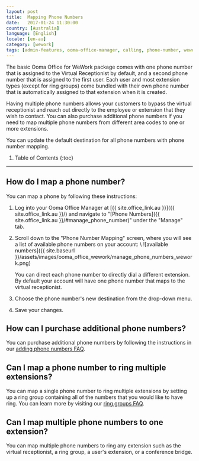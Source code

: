```yaml
---
layout: post
title:  Mapping Phone Numbers
date:   2017-01-24 11:30:00
country: [Australia]
language: [English]
locale: [en-au]
category: [wework]
tags: [admin-features, ooma-office-manager, calling, phone-number, wework]
---
```


The basic Ooma Office for WeWork package comes with one phone number that is assigned to the Virtual Receptionist by default, and a second phone number that is assigned to the first user. Each user and most extension types (except for ring groups) come bundled with their own phone number that is automatically assigned to that extension when it is created. 

Having multiple phone numbers allows your customers to bypass the virtual receptionist and reach out directly to the employee or extension that they wish to contact. You can also purchase additional phone numbers if you need to map multiple phone numbers from different area codes to one or more extensions.

You can update the default destination for all phone numbers with phone number mapping.

1. Table of Contents
{:toc}
* * *

## How do I map a phone number?

You can map a phone by following these instructions:

1. Log into your Ooma Office Manager at [{{ site.office_link.au }}]({{ site.office_link.au }}/) and navigate to "[Phone Numbers]({{ site.office_link.au }}/#manage_phone_number)" under the "Manage" tab.
2. Scroll down to the "Phone Number Mapping" screen, where you will see a list of available phone numbers on your account: \\
   ![available numbers]({{ site.baseurl }}/assets/images/ooma_office_wework/manage_phone_numbers_wework.png)

   You can direct each phone number to directly dial a different extension. By default your account will have one phone number that maps to the virtual receptionist.
3. Choose the phone number's new destination from the drop-down menu.
4. Save your changes.

## How can I purchase additional phone numbers?

You can purchase additional phone numbers by following the instructions in our [adding phone numbers FAQ](/au/en/adding-additional-phone-numbers).

## Can I map a phone number to ring multiple extensions?

You can map a single phone number to ring multiple extensions by setting up a ring group containing all of the numbers that you would like to have ring. You can learn more by visiting our [ring groups FAQ](/au/en/ring-groups).

## Can I map multiple phone numbers to one extension?

You can map multiple phone numbers to ring any extension such as the virtual receptionist, a ring group, a user's extension, or a conference bridge.
